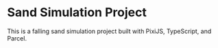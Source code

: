 # Sand Simulation Project

This is a falling sand simulation project built with PixiJS, TypeScript, and Parcel.
